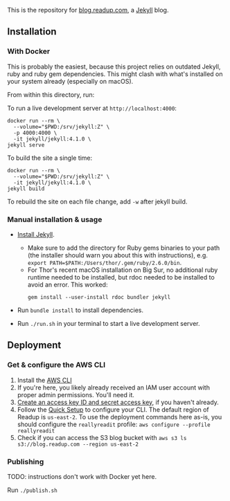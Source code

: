 This is the repository for [blog.readup.com](https://blog.readup.com), a [Jekyll](jekyllrb.com/) blog.

## Installation

### With Docker

This is probably the easiest, because this project relies on outdated Jekyll, ruby and ruby gem dependencies. This might clash with what's installed on your system already (especially on macOS).

From within this directory, run:

To run a live development server at `http://localhost:4000`:
```
docker run --rm \
  --volume="$PWD:/srv/jekyll:Z" \
  -p 4000:4000 \
  -it jekyll/jekyll:4.1.0 \
jekyll serve
```

To build the site a single time:
```
docker run --rm \
  --volume="$PWD:/srv/jekyll:Z" \
  -it jekyll/jekyll:4.1.0 \
jekyll build
```

To rebuild the site on each file change, add `-w` after jekyll build.

### Manual installation & usage

- [Install Jekyll](https://jekyllrb.com/docs/installation/).
    - Make sure to add the directory for Ruby gems binaries to your path (the installer should warn you about this with instructions), e.g. `export PATH=$PATH:/Users/thor/.gem/ruby/2.6.0/bin`.
    - For Thor's recent macOS installation on Big Sur, no additional ruby runtime needed to be installed, but rdoc needed to be installed to avoid an error. This worked:
        ```
        gem install --user-install rdoc bundler jekyll
        ```
    
- Run `bundle install` to install dependencies.
- Run `./run.sh` in your terminal to start a live development server.

## Deployment

### Get & configure the AWS CLI
1. Install the [AWS CLI](https://aws.amazon.com/cli/)
2. If you're here, you likely already received an IAM user account with proper admin permissions. You'll need it.
3. [Create an access key ID and secret access key](https://docs.aws.amazon.com/cli/latest/userguide/getting-started-prereqs.html#getting-started-prereqs-keys), if you haven't already.
4. Follow the [Quick Setup](https://docs.aws.amazon.com/cli/latest/userguide/getting-started-quickstart.html) to configure your CLI. The default region of Readup is `us-east-2`. To use the deployment commands here as-is, you should configure the `reallyreadit` profile:
    `aws configure --profile reallyreadit`
5. Check if you can access the S3 blog bucket with `aws s3 ls s3://blog.readup.com --region us-east-2`

### Publishing

TODO: instructions don't work with Docker yet here.

Run `./publish.sh`